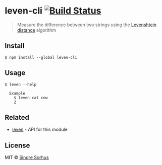 # leven-cli [![Build Status](https://travis-ci.org/sindresorhus/leven-cli.svg?branch=master)](https://travis-ci.org/sindresorhus/leven-cli)

> Measure the difference between two strings using the [Levenshtein distance](http://en.wikipedia.org/wiki/Levenshtein_distance) algorithm


## Install

```
$ npm install --global leven-cli
```


## Usage

```
$ leven --help

  Example
    $ leven cat cow
    2
```


## Related

- [leven](https://github.com/sindresorhus/leven) - API for this module


## License

MIT © [Sindre Sorhus](http://sindresorhus.com)
